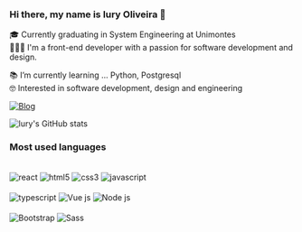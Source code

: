 ### Hi there, my name is Iury Oliveira 🖖

🎓 Currently graduating in System Engineering at <span alt="Universidade Estadual de Montes Claros">Unimontes</span><br/>
 🧑🏽‍💻 I'm a front-end developer with a passion for software development and design. <br/>

📚 I’m currently learning ... Python, Postgresql<br/>
🤓 Interested in software development, design and engineering

[![Blog](https://img.shields.io/badge/LinkedIn-0077B5?style=for-the-badge&logo=linkedin&logoColor=white)](https://www.linkedin.com/in/iury-oliveira-1aa199207/?locale=en_US)

![Iury's GitHub stats](https://github-readme-stats.vercel.app/api?username=IuryOliveira567&show_icons=true&theme=tokyonight)

### Most used languages

<div style="display: inline-block"><br/>
  <img align="center" alt="react" src="https://shields.io/badge/react-black?logo=react&style=for-the-badge"/>
  <img align="center" alt="html5" src="https://img.shields.io/badge/HTML5-E34F26?style=for-the-badge&logo=html5&logoColor=white"/>
  <img align="center" alt="css3" src="https://img.shields.io/badge/CSS3-1572B6?style=for-the-badge&logo=css3&logoColor=white"/>
  <img align="center" alt="javascript" src="https://img.shields.io/badge/JavaScript-323330?style=for-the-badge&logo=javascript&logoColor=F7DF1E"/><br/><br/>
  <img align="center" alt="typescript" src="https://img.shields.io/badge/TypeScript-007ACC?style=for-the-badge&logo=typescript&logoColor=white"/>
  <img align="center" alt="Vue js" src="https://img.shields.io/badge/Vue.js-35495E?style=for-the-badge&logo=vue.js&logoColor=4FC08D"/>
  <img align="center" alt="Node js" src="https://img.shields.io/badge/Node.js-43853D?style=for-the-badge&logo=node.js&logoColor=white"/><br/><br/>
  <img align="center" alt="Bootstrap" src="https://img.shields.io/badge/Bootstrap-563D7C?style=for-the-badge&logo=bootstrap&logoColor=white"/>
  <img align="center" alt="Sass" src="https://img.shields.io/badge/Sass-CC6699?style=for-the-badge&logo=sass&logoColor=white"/>
</div><br/>




